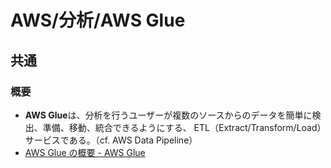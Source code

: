 # AWS/分析/AWS Glue

## 共通

### 概要

- **AWS Glue**は、分析を行うユーザーが複数のソースからのデータを簡単に検出、準備、移動、統合できるようにする、
  ETL（Extract/Transform/Load）サービスである。（cf. AWS Data Pipeline）
- [AWS Glue の概要 - AWS Glue](https://docs.aws.amazon.com/ja_jp/glue/latest/dg/what-is-glue.html)
